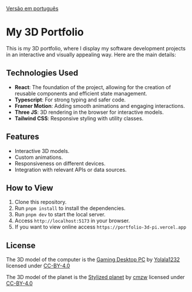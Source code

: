 [Versão em português](README.md)

# My 3D Portfolio

This is my 3D portfolio, where I display my software development projects in an interactive and visually appealing way. Here are the main details:

## Technologies Used

- **React**: The foundation of the project, allowing for the creation of reusable components and efficient state management.
- **Typescript**: For strong typing and safer code.
- **Framer Motion**: Adding smooth animations and engaging interactions.
- **Three JS**: 3D rendering in the browser for interactive models.
- **Tailwind CSS**: Responsive styling with utility classes.

## Features

- Interactive 3D models.
- Custom animations.
- Responsiveness on different devices.
- Integration with relevant APIs or data sources.

## How to View

1. Clone this repository.
2. Run `pnpm install` to install the dependencies.
3. Run `pnpm dev` to start the local server.
4. Access `http://localhost:5173` in your browser.
5. If you want to view online access `https://portfolio-3d-pi.vercel.app`

## License

The 3D model of the computer is the [Gaming Desktop PC](https://sketchfab.com/3d-models/gaming-desktop-pc-d1d8282c9916438091f11aeb28787b66)
by [Yolala1232](https://sketchfab.com/Yolala1232)
licensed under [CC-BY-4.0](http://creativecommons.org/licenses/by/4.0/)

The 3D model of the planet is the [Stylized planet](https://sketchfab.com/3d-models/stylized-planet-789725db86f547fc9163b00f302c3e70)
by [cmzw](https://sketchfab.com/cmzw)
licensed under [CC-BY-4.0](http://creativecommons.org/licenses/by/4.0/)